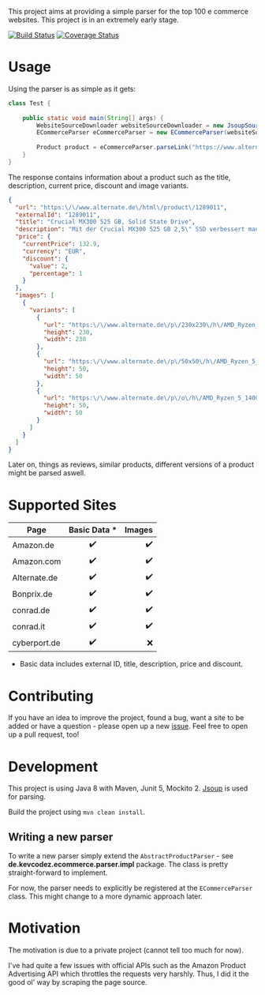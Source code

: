 This project aims at providing a simple parser for the top 100 e commerce websites. This project is in an extremely early stage.

[![Build Status](https://travis-ci.org/kevcodez/ecommerce-parser.svg?branch=master)](https://travis-ci.org/kevcodez/ecommerce-parser)
[![Coverage Status](https://coveralls.io/repos/github/kevcodez/ecommerce-parser/badge.svg)](https://coveralls.io/github/kevcodez/ecommerce-parser)

# Usage

Using the parser is as simple as it gets:

```java
class Test {
    
    public static void main(String[] args) {
        WebsiteSourceDownloader websiteSourceDownloader = new JsoupSourceDownloader();
        ECommerceParser eCommerceParser = new ECommerceParser(websiteSourceDownloader);
        
        Product product = eCommerceParser.parseLink("https://www.alternate.de/html/product/1289011"); 
    }
}
```

The response contains information about a product such as the title, description, current price, discount and image variants.

```json
{
  "url": "https:\/\/www.alternate.de\/html\/product\/1289011",
  "externalId": "1289011",
  "title": "Crucial MX300 525 GB, Solid State Drive",
  "description": "Mit der Crucial MX300 525 GB 2,5\" SSD verbessert man die Systemleistung des PC oder Notebook. In wenigen Sekunden ist der Rechner nach dem Start betriebsbereit. Die MX300 525 GB erreicht Lesegeschwindigkeiten von 530 MB\/S und Schreibgeschwindigkeiten von bis zu 510 MB\/s. Dank ihres geringen Energieverbrauchs verhindert sie ein zus\u00e4tzliches Erw\u00e4rmen des Systems.",
  "price": {
    "currentPrice": 132.9,
    "currency": "EUR",
    "discount": {
      "value": 2,
      "percentage": 1
    }
  },
  "images": [
    {
      "variants": [
        {
          "url": "https:\/\/www.alternate.de\/p\/230x230\/h\/AMD_Ryzen_5_1400_WRAITH__Prozessor@@imkmcs0.jpg",
          "height": 230,
          "width": 230
        },
        {
          "url": "https:\/\/www.alternate.de\/p\/50x50\/h\/AMD_Ryzen_5_1400_WRAITH__Prozessor@@imkmcs0.jpg",
          "height": 50,
          "width": 50
        },
        {
          "url": "https:\/\/www.alternate.de\/p\/o\/h\/AMD_Ryzen_5_1400_WRAITH__Prozessor@@imkmcs0.jpg",
          "height": 50,
          "width": 50
        }
      ]
    }
  ]
}
```

Later on, things as reviews, similar products, different versions of a product might be parsed aswell.

# Supported Sites

| Page | Basic Data * | Images |
| ------------- |:-------------:| -----:|
| Amazon.de | :heavy_check_mark: | :heavy_check_mark: |
| Amazon.com | :heavy_check_mark: | :heavy_check_mark: |
| Alternate.de | :heavy_check_mark: | :heavy_check_mark: |
| Bonprix.de | :heavy_check_mark: | :heavy_check_mark: |
| conrad.de | :heavy_check_mark: | :heavy_check_mark: |
| conrad.it | :heavy_check_mark: | :heavy_check_mark: |
| cyberport.de | :heavy_check_mark: | :x: |

* Basic data includes external ID, title, description, price and discount.

# Contributing

If you have an idea to improve the project, found a bug, want a site to be added or have a question - please open up a new [issue](https://github.com/kevcodez/ecommerce-parser/issues). Feel free to open up a pull request, too!

# Development

This project is using Java 8 with Maven, Junit 5, Mockito 2. [Jsoup](https://github.com/jhy/jsoup) is used for parsing.

Build the project using `mvn clean install`.

## Writing a new parser

To write a new parser simply extend the `AbstractProductParser` - see **de.kevcodez.ecommerce.parser.impl** package.
The class is pretty straight-forward to implement.

For now, the parser needs to explicitly be registered at the `ECommerceParser` class. This might change to a more dynamic approach later.

# Motivation

The motivation is due to a private project (cannot tell too much for now).

I've had quite a few issues with official APIs such as the Amazon Product Advertising API which throttles the requests very harshly.
Thus, I did it the good ol' way by scraping the page source.
